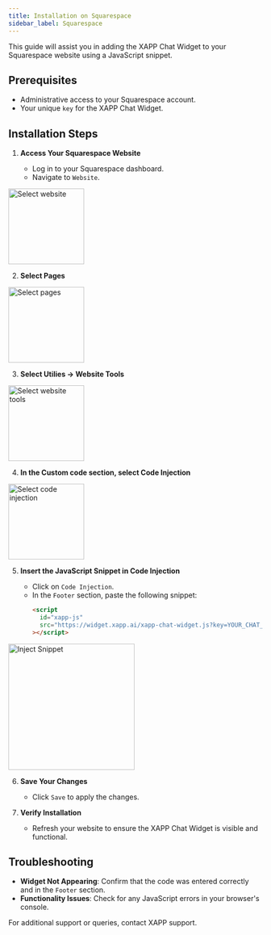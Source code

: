 ```yaml
---
title: Installation on Squarespace
sidebar_label: Squarespace
---
```


This guide will assist you in adding the XAPP Chat Widget to your Squarespace website using a JavaScript snippet.

## Prerequisites

- Administrative access to your Squarespace account.
- Your unique `key` for the XAPP Chat Widget.

## Installation Steps

1. **Access Your Squarespace Website**

   - Log in to your Squarespace dashboard.
   - Navigate to `Website`.

<div className="centered-image-container">
<img src="/img/install/squarespace/sq-sp-1.png" width="150px" height="150px" alt="Select website"/>
</div>

2. **Select Pages**

<div className="centered-image-container">
<img src="/img/install/squarespace/sq-sp-2.png" width="150px" height="150px" alt="Select pages"/>
</div>

3. **Select Utilies -> Website Tools**

<div className="centered-image-container">
<img src="/img/install/squarespace/sq-sp-3.png" width="150px" height="150px" alt="Select website tools"/>
</div>

4. **In the Custom code section, select Code Injection**

  <div className="centered-image-container">
<img src="/img/install/squarespace/sq-sp-4.png" width="150px" height="150px" alt="Select code injection"/>
</div>

5. **Insert the JavaScript Snippet in Code Injection**

   - Click on `Code Injection`.
   - In the `Footer` section, paste the following snippet:
     ```html
     <script
       id="xapp-js"
       src="https://widget.xapp.ai/xapp-chat-widget.js?key=YOUR_CHAT_KEY"
     ></script>
     ```

  <div className="centered-image-container">
<img src="/img/install/squarespace/sq-sp-5.png" width="250px" height="250px" alt="Inject Snippet"/>
</div>

6. **Save Your Changes**

   - Click `Save` to apply the changes.

7. **Verify Installation**
   - Refresh your website to ensure the XAPP Chat Widget is visible and functional.

## Troubleshooting

- **Widget Not Appearing**: Confirm that the code was entered correctly and in the `Footer` section.
- **Functionality Issues**: Check for any JavaScript errors in your browser's console.

For additional support or queries, contact XAPP support.
